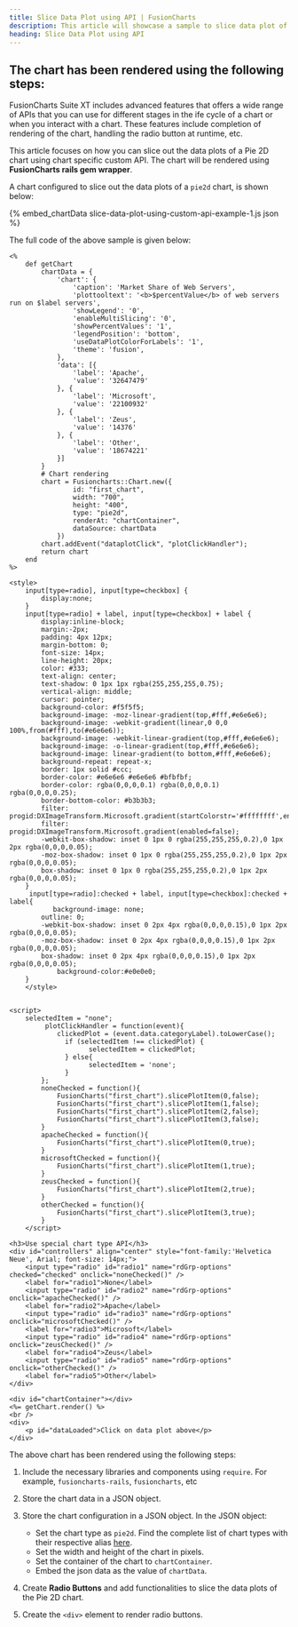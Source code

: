 ```yaml
---
title: Slice Data Plot using API | FusionCharts
description: This article will showcase a sample to slice data plot of the pie chart using chart specific custom API .
heading: Slice Data Plot using API
---
```


## The chart has been rendered using the following steps:

FusionCharts Suite XT includes advanced features that offers a wide range of APIs that you can use for different stages in the ife cycle of a chart or when you interact with a chart. These features include completion of rendering of the chart, handling the radio button at runtime, etc.

This article focuses on how you can slice out the data plots of a Pie 2D chart using chart specific custom API. The chart will be rendered using **FusionCharts rails gem wrapper**. 

A chart configured to slice out the data plots of a `pie2d` chart, is shown below:

{% embed_chartData slice-data-plot-using-custom-api-example-1.js json %}

The full code of the above sample is given below:

```
<%
    def getChart
        chartData = {
            'chart': {
                'caption': 'Market Share of Web Servers',
                'plottooltext': '<b>$percentValue</b> of web servers run on $label servers',
                'showLegend': '0',
                'enableMultiSlicing': '0',
                'showPercentValues': '1',
                'legendPosition': 'bottom',
                'useDataPlotColorForLabels': '1',
                'theme': 'fusion',
            },
            'data': [{
                'label': 'Apache',
                'value': '32647479'
            }, {
                'label': 'Microsoft',
                'value': '22100932'
            }, {
                'label': 'Zeus',
                'value': '14376'
            }, {
                'label': 'Other',
                'value': '18674221'
            }]
        }
        # Chart rendering 
        chart = Fusioncharts::Chart.new({
                id: "first_chart",
                width: "700",
                height: "400",
                type: "pie2d",
                renderAt: "chartContainer",
                dataSource: chartData
            })
        chart.addEvent("dataplotClick", "plotClickHandler");
        return chart
    end
%>

<style>
    input[type=radio], input[type=checkbox] {
        display:none;
    }
    input[type=radio] + label, input[type=checkbox] + label {
        display:inline-block;
        margin:-2px;
        padding: 4px 12px;
        margin-bottom: 0;
        font-size: 14px;
        line-height: 20px;
        color: #333;
        text-align: center;
        text-shadow: 0 1px 1px rgba(255,255,255,0.75);
        vertical-align: middle;
        cursor: pointer;
        background-color: #f5f5f5;
        background-image: -moz-linear-gradient(top,#fff,#e6e6e6);
        background-image: -webkit-gradient(linear,0 0,0 100%,from(#fff),to(#e6e6e6));
        background-image: -webkit-linear-gradient(top,#fff,#e6e6e6);
        background-image: -o-linear-gradient(top,#fff,#e6e6e6);
        background-image: linear-gradient(to bottom,#fff,#e6e6e6);
        background-repeat: repeat-x;
        border: 1px solid #ccc;
        border-color: #e6e6e6 #e6e6e6 #bfbfbf;
        border-color: rgba(0,0,0,0.1) rgba(0,0,0,0.1) rgba(0,0,0,0.25);
        border-bottom-color: #b3b3b3;
        filter: progid:DXImageTransform.Microsoft.gradient(startColorstr='#ffffffff',endColorstr='#ffe6e6e6',GradientType=0);
        filter: progid:DXImageTransform.Microsoft.gradient(enabled=false);
        -webkit-box-shadow: inset 0 1px 0 rgba(255,255,255,0.2),0 1px 2px rgba(0,0,0,0.05);
        -moz-box-shadow: inset 0 1px 0 rgba(255,255,255,0.2),0 1px 2px rgba(0,0,0,0.05);
        box-shadow: inset 0 1px 0 rgba(255,255,255,0.2),0 1px 2px rgba(0,0,0,0.05);
    }
     input[type=radio]:checked + label, input[type=checkbox]:checked + label{
           background-image: none;
        outline: 0;
        -webkit-box-shadow: inset 0 2px 4px rgba(0,0,0,0.15),0 1px 2px rgba(0,0,0,0.05);
        -moz-box-shadow: inset 0 2px 4px rgba(0,0,0,0.15),0 1px 2px rgba(0,0,0,0.05);
        box-shadow: inset 0 2px 4px rgba(0,0,0,0.15),0 1px 2px rgba(0,0,0,0.05);
            background-color:#e0e0e0;
    }
    </style>


<script>
    selectedItem = "none";
         plotClickHandler = function(event){
            clickedPlot = (event.data.categoryLabel).toLowerCase();
              if (selectedItem !== clickedPlot) {
                    selectedItem = clickedPlot;
              } else{
                    selectedItem = 'none';
              }
        };
        noneChecked = function(){
            FusionCharts("first_chart").slicePlotItem(0,false);
            FusionCharts("first_chart").slicePlotItem(1,false);
            FusionCharts("first_chart").slicePlotItem(2,false);
            FusionCharts("first_chart").slicePlotItem(3,false);
        }
        apacheChecked = function(){
            FusionCharts("first_chart").slicePlotItem(0,true);
        }
        microsoftChecked = function(){
            FusionCharts("first_chart").slicePlotItem(1,true);
        }
        zeusChecked = function(){
            FusionCharts("first_chart").slicePlotItem(2,true);
        }
        otherChecked = function(){
            FusionCharts("first_chart").slicePlotItem(3,true);
        }
    </script>

<h3>Use special chart type API</h3>
<div id="controllers" align="center" style="font-family:'Helvetica Neue', Arial; font-size: 14px;">
    <input type="radio" id="radio1" name="rdGrp-options" checked="checked" onclick="noneChecked()" />
    <label for="radio1">None</label>
    <input type="radio" id="radio2" name="rdGrp-options" onclick="apacheChecked()" />
    <label for="radio2">Apache</label>
    <input type="radio" id="radio3" name="rdGrp-options" onclick="microsoftChecked()" />
    <label for="radio3">Microsoft</label>
    <input type="radio" id="radio4" name="rdGrp-options" onclick="zeusChecked()" />
    <label for="radio4">Zeus</label>
    <input type="radio" id="radio5" name="rdGrp-options" onclick="otherChecked()" />
    <label for="radio5">Other</label>
</div>

<div id="chartContainer"></div>
<%= getChart.render() %>
<br />
<div>
    <p id="dataLoaded">Click on data plot above</p>
</div>
```

The above chart has been rendered using the following steps:

1. Include the necessary libraries and components using `require`. For example, `fusioncharts-rails`, `fusioncharts`, etc

2. Store the chart data in a JSON object.

3. Store the chart configuration in a JSON object. In the JSON object:
    * Set the chart type as `pie2d`. Find the complete list of chart types with their respective alias [here](https://www.fusioncharts.com/dev/chart-guide/list-of-charts).
    * Set the width and height of the chart in pixels. 
    * Set the container of the chart to `chartContainer`.
    * Embed the json data as the value of `chartData`.

4. Create **Radio Buttons** and add functionalities to slice the data plots of the Pie 2D chart.

5. Create the `<div>` element to render radio buttons.
